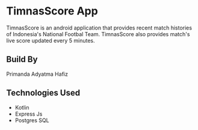 # TimnasScore App
TimnasScore is an android application that provides recent match histories of Indonesia's National Footbal Team. TimnasScore also provides match's live score updated every 5 minutes.

## Build By
Primanda Adyatma Hafiz

## Technologies Used
- Kotlin
- Express Js
- Postgres SQL
